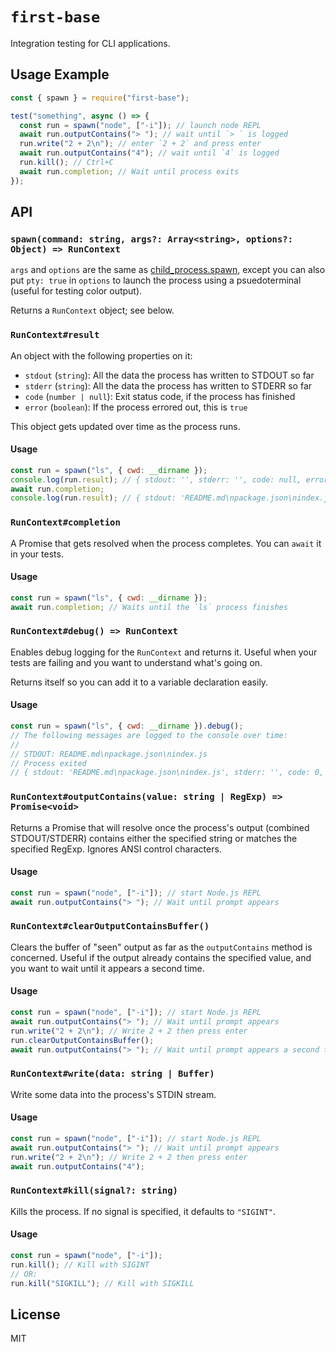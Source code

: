 # `first-base`

Integration testing for CLI applications.

## Usage Example

```js
const { spawn } = require("first-base");

test("something", async () => {
  const run = spawn("node", ["-i"]); // launch node REPL
  await run.outputContains("> "); // wait until `> ` is logged
  run.write("2 + 2\n"); // enter `2 + 2` and press enter
  await run.outputContains("4"); // wait until `4` is logged
  run.kill(); // Ctrl+C
  await run.completion; // Wait until process exits
});
```

## API

### `spawn(command: string, args?: Array<string>, options?: Object) => RunContext`

`args` and `options` are the same as [child_process.spawn](https://nodejs.org/api/child_process.html#child_process_child_process_spawn_command_args_options), except you can also put `pty: true` in `options` to launch the process using a psuedoterminal (useful for testing color output).

Returns a `RunContext` object; see below.

### `RunContext#result`

An object with the following properties on it:

- `stdout` (`string`): All the data the process has written to STDOUT so far
- `stderr` (`string`): All the data the process has written to STDERR so far
- `code` (`number | null`): Exit status code, if the process has finished
- `error` (`boolean`): If the process errored out, this is `true`

This object gets updated over time as the process runs.

#### Usage

```js
const run = spawn("ls", { cwd: __dirname });
console.log(run.result); // { stdout: '', stderr: '', code: null, error: false }
await run.completion;
console.log(run.result); // { stdout: 'README.md\npackage.json\nindex.js\n', stderr: '', code: 0, error: false }
```

### `RunContext#completion`

A Promise that gets resolved when the process completes. You can `await` it in your tests.

#### Usage

```js
const run = spawn("ls", { cwd: __dirname });
await run.completion; // Waits until the `ls` process finishes
```

### `RunContext#debug() => RunContext`

Enables debug logging for the `RunContext` and returns it. Useful when your tests are failing and you want to understand what's going on.

Returns itself so you can add it to a variable declaration easily.

#### Usage

```js
const run = spawn("ls", { cwd: __dirname }).debug();
// The following messages are logged to the console over time:
//
// STDOUT: README.md\npackage.json\nindex.js
// Process exited
// { stdout: 'README.md\npackage.json\nindex.js', stderr: '', code: 0, error: false }
```

### `RunContext#outputContains(value: string | RegExp) => Promise<void>`

Returns a Promise that will resolve once the process's output (combined STDOUT/STDERR) contains either the specified string or matches the specified RegExp. Ignores ANSI control characters.

#### Usage

```js
const run = spawn("node", ["-i"]); // start Node.js REPL
await run.outputContains("> "); // Wait until prompt appears
```

### `RunContext#clearOutputContainsBuffer()`

Clears the buffer of "seen" output as far as the `outputContains` method is concerned. Useful if the output already contains the specified value, and you want to wait until it appears a second time.

#### Usage

```js
const run = spawn("node", ["-i"]); // start Node.js REPL
await run.outputContains("> "); // Wait until prompt appears
run.write("2 + 2\n"); // Write 2 + 2 then press enter
run.clearOutputContainsBuffer();
await run.outputContains("> "); // Wait until prompt appears a second time. If we hadn't cleared the buffer, this would resolve immediately.
```

### `RunContext#write(data: string | Buffer)`

Write some data into the process's STDIN stream.

#### Usage

```js
const run = spawn("node", ["-i"]); // start Node.js REPL
await run.outputContains("> "); // Wait until prompt appears
run.write("2 + 2\n"); // Write 2 + 2 then press enter
await run.outputContains("4");
```

### `RunContext#kill(signal?: string)`

Kills the process. If no signal is specified, it defaults to `"SIGINT"`.

#### Usage

```js
const run = spawn("node", ["-i"]);
run.kill(); // Kill with SIGINT
// OR:
run.kill("SIGKILL"); // Kill with SIGKILL
```

## License

MIT
